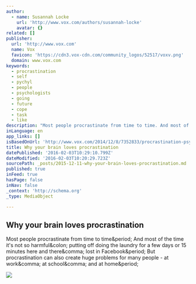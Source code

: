 ```yaml
---
author:
  - name: Susannah Locke
    url: 'http://www.vox.com/authors/susannah-locke'
    avatar: {}
related: []
publisher:
  url: 'http://www.vox.com'
  name: Vox
  favicon: 'https://cdn3.vox-cdn.com/community_logos/52517/voxv.png'
  domain: www.vox.com
keywords:
  - procrastination
  - self
  - pychyl
  - people
  - psychologists
  - going
  - future
  - cope
  - task
  - like
description: "Most people procrastinate from time to time. And most of the time it's not so harmful: putting off doing the laundry for a few days or 15 minutes here and there, lost in Facebook. But procrastination can also create huge problems for many people - at work, at school, and at home."
inLanguage: en
app_links: []
isBasedOnUrl: 'http://www.vox.com/2014/12/8/7352833/procrastination-psychology-help-stop?utm_medium=social&utm_source=facebook&utm_campaign=voxdotcom&utm_content=thursday'
title: Why your brain loves procrastination
datePublished: '2016-02-03T10:29:10.799Z'
dateModified: '2016-02-03T10:20:29.723Z'
sourcePath: _posts/2015-12-11-why-your-brain-loves-procrastination.md
published: true
inFeed: true
hasPage: false
inNav: false
_context: 'http://schema.org'
_type: MediaObject

---
```

<article style=""><h1>Why your brain loves procrastination</h1><p>Most people procrastinate from time to time&amp;period; And most of the time it's not so harmful&amp;colon; putting off doing the laundry for a few days or 15 minutes here and there&amp;comma; lost in Facebook&amp;period; But procrastination can also create huge problems for many people - at work&amp;comma; at school&amp;comma; and at home&amp;period;</p><img src="https://cdn3.vox-cdn.com/thumbor/tFPo7Uak26EcY1Z5O8aq5Td27Dw=/440x0:4895x2970/1280x720/cdn0.vox-cdn.com/uploads/chorus_image/image/44294752/shutterstock_191012645.0.0.jpg" /></article>